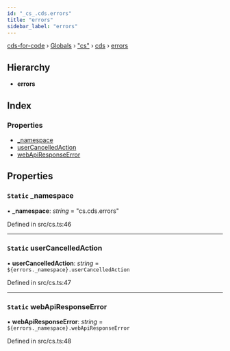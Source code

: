 ```yaml
---
id: "_cs_.cds.errors"
title: "errors"
sidebar_label: "errors"
---
```


[cds-for-code](../index.md) › [Globals](../globals.md) › ["cs"](../modules/_cs_.md) › [cds](../modules/_cs_.cds.md) › [errors](_cs_.cds.errors.md)

## Hierarchy

* **errors**

## Index

### Properties

* [_namespace](_cs_.cds.errors.md#static-_namespace)
* [userCancelledAction](_cs_.cds.errors.md#static-usercancelledaction)
* [webApiResponseError](_cs_.cds.errors.md#static-webapiresponseerror)

## Properties

### `Static` _namespace

▪ **_namespace**: *string* = "cs.cds.errors"

Defined in src/cs.ts:46

___

### `Static` userCancelledAction

▪ **userCancelledAction**: *string* = `${errors._namespace}.userCancelledAction`

Defined in src/cs.ts:47

___

### `Static` webApiResponseError

▪ **webApiResponseError**: *string* = `${errors._namespace}.webApiResponseError`

Defined in src/cs.ts:48
